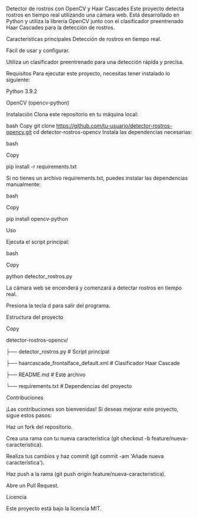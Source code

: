 Detector de rostros con OpenCV y Haar Cascades
Este proyecto detecta rostros en tiempo real utilizando una cámara web. Está desarrollado en Python y utiliza la librería OpenCV junto con el clasificador preentrenado Haar Cascades para la detección de rostros.

Características principales
Detección de rostros en tiempo real.

Fácil de usar y configurar.

Utiliza un clasificador preentrenado para una detección rápida y precisa.

Requisitos
Para ejecutar este proyecto, necesitas tener instalado lo siguiente:

Python 3.9.2

OpenCV (opencv-python)

Instalación
Clona este repositorio en tu máquina local:

bash
Copy
git clone https://github.com/tu-usuario/detector-rostros-opencv.git
cd detector-rostros-opencv
Instala las dependencias necesarias:

bash

Copy

pip install -r requirements.txt

Si no tienes un archivo requirements.txt, puedes instalar las dependencias manualmente:


bash

Copy

pip install opencv-python

Uso

Ejecuta el script principal:


bash

Copy

python detector_rostros.py

La cámara web se encenderá y comenzará a detectar rostros en tiempo real.

Presiona la tecla d para salir del programa.

Estructura del proyecto

Copy

detector-rostros-opencv/

├── detector_rostros.py   # Script principal

├── haarcascade_frontalface_default.xml  # Clasificador Haar Cascade

├── README.md             # Este archivo

└── requirements.txt      # Dependencias del proyecto

Contribuciones

¡Las contribuciones son bienvenidas! Si deseas mejorar este proyecto, sigue estos pasos:

Haz un fork del repositorio.

Crea una rama con tu nueva característica (git checkout -b feature/nueva-caracteristica).

Realiza tus cambios y haz commit (git commit -am 'Añade nueva característica').

Haz push a la rama (git push origin feature/nueva-caracteristica).

Abre un Pull Request.

Licencia

Este proyecto está bajo la licencia MIT.
